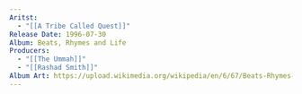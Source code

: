 ```yaml
---
Aritst:
  - "[[A Tribe Called Quest]]"
Release Date: 1996-07-30
Album: Beats, Rhymes and Life
Producers:
  - "[[The Ummah]]"
  - "[[Rashad Smith]]"
Album Art: https://upload.wikimedia.org/wikipedia/en/6/67/Beats-Rhymes-and-Life-Cover.jpg
---
```

